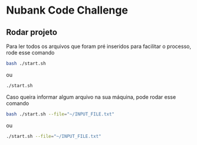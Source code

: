 # Nubank Code Challenge

## Rodar projeto

Para ler todos os arquivos que foram pré inseridos para facilitar o processo, rode esse comando
```zsh
bash ./start.sh
```

ou 

```zsh
./start.sh
```

Caso queira informar algum arquivo na sua máquina, pode rodar esse comando
```zsh
bash ./start.sh --file="~/INPUT_FILE.txt"
```

ou 

```zsh
./start.sh --file="~/INPUT_FILE.txt"
```